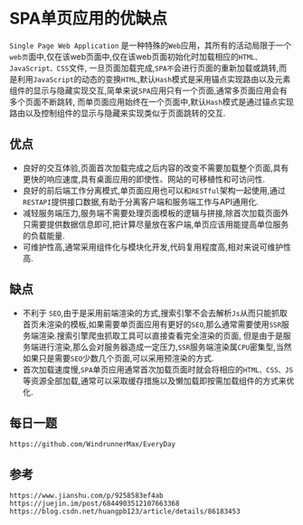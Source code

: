# SPA单页应用的优缺点

`Single Page Web Application` 是一种特殊的`Web`应用，其所有的活动局限于一个`web页`面中,仅在该web页面中,仅在该web页面初始化时加载相应的`HTML、JavaScript、CSS`文件,
一旦页面加载完成,`SPA不`会进行页面的重新加载或跳转,而是利用`JavaScript`的动态的变换`HTML`,默认`Hash`模式是采用锚点实现路由以及元素组件的显示与隐藏实现交互,简单来说`SPA`应用只有一个页面,通常多页面应用会有多个页面不断跳转,
而单页面应用始终在一个页面中,默认`Hash`模式是通过锚点实现路由以及控制组件的显示与隐藏来实现类似于页面跳转的交互.

## 优点

* 良好的交互体验,页面首次加载完成之后内容的改变不需要加载整个页面,具有更快的响应速度,具有桌面应用的即使性、网站的可移植性和可访问性.
* 良好的前后端工作分离模式,单页面应用也可以和`RESTful`架构一起使用,通过`RESTAPI`提供接口数据,有助于分离客户端和服务端工作与API通用化.
* 减轻服务端压力,服务端不需要处理页面模板的逻辑与拼接,除首次加载页面外只需要提供数据信息即可,把计算尽量放在客户端,单页应该用能提高单位服务的负载能量.
* 可维护性高,通常采用组件化与模块化开发,代码复用程度高,相对来说可维护性高.

## 缺点

* 不利于 `SEO`,由于是采用前端渲染的方式,搜索引擎不会去解析`Js`从而只能抓取首页未渲染的模板,如果需要单页面应用有更好的`SEO`,那么通常需要使用`SSR`服务端渲染.搜索引擎爬虫抓取工具可以直接查看完全渲染的页面,
但是由于是服务端进行渲染,那么会对服务器造成一定压力,`SSR`服务端渲染属`CPU`密集型,当然如果只是需要`SEO`少数几个页面,可以采用预渲染的方式.
* 首次加载速度慢,`SPA`单页应用通常首次加载页面时就会将相应的`HTML、CSS、JS`等资源全部加载,通常可以采取缓存措施以及懒加载即按需加载组件的方式来优化.


## 每日一题
``` https://github.com/WindrunnerMax/EveryDay ```

## 参考
```
https://www.jianshu.com/p/9258583ef4ab
https://juejin.im/post/6844903512107663368
https://blog.csdn.net/huangpb123/article/details/86183453
```